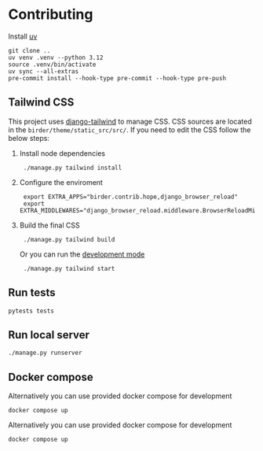 # Contributing


Install [uv](https://docs.astral.sh/uv/)


    git clone ..
    uv venv .venv --python 3.12
    source .venv/bin/activate
    uv sync --all-extras
    pre-commit install --hook-type pre-commit --hook-type pre-push


## Tailwind CSS

This project uses [django-tailwind](https://django-tailwind.readthedocs.io/en/latest/installation.html) to manage
CSS. CSS sources are located in the `birder/theme/static_src/src/`.
If you need to edit the CSS follow the below steps:

1. Install node dependencies

        ./manage.py tailwind install

1. Configure the enviroment

        export EXTRA_APPS="birder.contrib.hope,django_browser_reload"
        export EXTRA_MIDDLEWARES="django_browser_reload.middleware.BrowserReloadMiddleware,"

1. Build the final CSS

        ./manage.py tailwind build

    Or you can run the [development mode](https://django-tailwind.readthedocs.io/en/latest/usage.html#running-in-development-mode)

        ./manage.py tailwind start



## Run tests

    pytests tests


## Run local server

    ./manage.py runserver


## Docker compose

Alternatively you can use provided docker compose for development

    docker compose up

Alternatively you can use provided docker compose for development

    docker compose up
